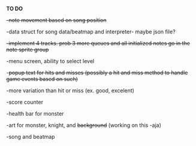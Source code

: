 **TO DO**

~~-note movement based on song position~~

-data struct for song data/beatmap and interpreter- maybe json file?

~~-implement 4 tracks. prob 3 more queues and all initialized notes go in the note sprite group~~

-menu screen, ability to select level

-~~popup text for hits and misses (possibly a hit and miss method to handle game events based on such)~~

-more variation than hit or miss (ex. good, excelent)

-score counter

-health bar for monster

-art for monster, knight, and ~~background~~ (working on this -aja)

-song and beatmap